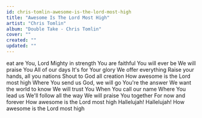 ```yaml
---
id: chris-tomlin-awesome-is-the-lord-most-high
title: "Awesome Is The Lord Most High"
artist: "Chris Tomlin"
album: "Double Take - Chris Tomlin"
cover: ""
created: ""
updated: ""
---
```


eat are You, Lord
Mighty in strength
You are faithful
You will ever be
We will praise You
All of our days
It's for Your glory
We offer everything
Raise your hands, all you nations
Shout to God all creation
How awesome is the Lord most high
Where You send us
God, we will go
You're the answer
We want the world to know
We will trust You
When You call our name
Where You lead us
We'll follow all the way
We will praise You together
For now and forever
How awesome is the Lord most high
Hallelujah!
Hallelujah!
How awesome is the Lord most high